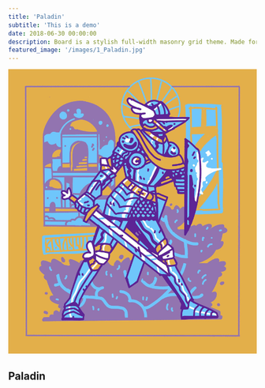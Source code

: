 ```yaml
---
title: 'Paladin'
subtitle: 'This is a demo'
date: 2018-06-30 00:00:00
description: Board is a stylish full-width masonry grid theme. Made for designers, artists, photographers and developers to show off their best work.
featured_image: '/images/1_Paladin.jpg'
---
```


![](/images/1_Paladin.jpg)

## Paladin